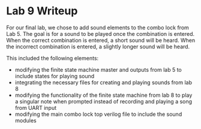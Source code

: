 # Lab 9 Writeup

For our final lab, we chose to add sound elements to the combo lock from Lab 5. The goal is for a sound to be played once the combination is entered. When the correct combination is entered, a short sound will be heard. When the incorrect combination is entered, a slightly longer sound will be heard.

This included the following elements:
- modifying the finite state machine master and outputs from lab 5 to include states for playing sound
- integrating the necessary files for creating and playing sounds from lab 8
- modifying the functionality of the finite state machine from lab 8 to play a singular note when prompted instead of recording and playing a song from UART input
- modifying the main combo lock top verilog file to include the sound modules
